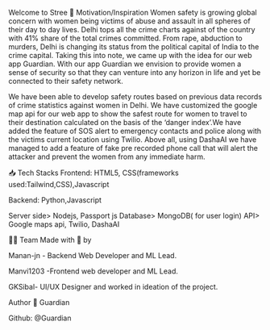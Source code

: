 Welcome to Stree 
💪 Motivation/Inspiration
Women safety is growing global concern with women being victims of abuse and assault in all spheres of their day to day lives. Delhi tops all the crime charts against of the country with 41% share of the total crimes committed. From rape, abduction to murders, Delhi is changing its status from the political capital of India to the crime capital. Taking this into note, we came up with the idea for our web app Guardian. With our app Guardian we envision to provide women a sense of security so that they can venture into any horizon in life and yet be connected to their safety network.

We have been able to develop safety routes based on previous data records of crime statistics against women in Delhi. We have customized the google map api for our web app to show the safest route for women to travel to their destination calculated on the basis of the ‘danger index’.We have added the feature of SOS alert to emergency contacts and police along with the victims current location using Twilio. Above all, using DashaAI we have managed to add a feature of fake pre recorded phone call that will alert the attacker and prevent the women from any immediate harm.

📥 Tech Stacks
Frontend: HTML5, CSS(frameworks used:Tailwind,CSS),Javascript

Backend: Python,Javascript

Server side> Nodejs, Passport js
Database> MongoDB( for user login)
API> Google maps api, Twilio, DashaAI

👷‍♂️ Team
Made with 💜 by

Manan-jn - Backend Web Developer and ML Lead.

Manvi1203 -Frontend web developer and ML Lead.

GKSibal- UI/UX Designer and worked in ideation of the project.

Author
🏢 Guardian

Github: @Guardian
